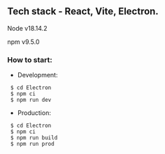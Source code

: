 ## Tech stack - React, Vite, Electron.

Node v18.14.2

npm v9.5.0

### How to start:

- Development:

```
 $ cd Electron
 $ npm ci
 $ npm run dev
```

- Production:

```
 $ cd Electron
 $ npm ci
 $ npm run build
 $ npm run prod
```
